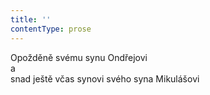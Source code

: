 ```yaml
---
title: ''
contentType: prose
---
```


Opožděně svému synu Ondřejovi  
a  
snad ještě včas synovi svého syna Mikulášovi
